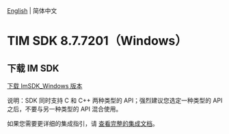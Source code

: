 [English](./README.md) | 简体中文

# TIM SDK 8.7.7201（Windows）

## 下载 IM SDK

[下载 ImSDK_Windows 版本](https://im.sdk.qcloud.com/download/plus/8.7.7201/cross_platform/ImSDK_Windows_8.7.7201.zip)

说明：SDK 同时支持 C 和 C++ 两种类型的 API；强烈建议您选定一种类型的 API 之后，不要与另一种类型的 API 混合使用。

如果您需要更详细的集成指引，请 [查看完整的集成文档](https://cloud.tencent.com/document/product/269/75287)。
